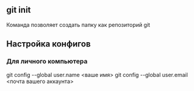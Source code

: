 ## git init
Команда позволяет создать папку как репозиторий git

## Настройка конфигов

### Для личного компьютера
git config --global user.name <ваше имя>
git config --global user.email <почта вашего аккаунта>